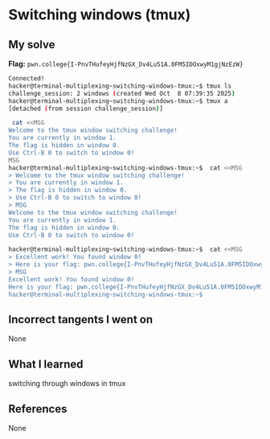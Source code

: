 
# Switching windows (tmux)

## My solve
**Flag:** `pwn.college{I-PnvTHufeyHjfNzGX_Dv4Lu51A.0FM5IDOxwyM1gjNzEzW}`

```bash
Connected!
hacker@terminal-multiplexing~switching-windows-tmux:~$ tmux ls
challenge_session: 2 windows (created Wed Oct  8 07:39:35 2025)
hacker@terminal-multiplexing~switching-windows-tmux:~$ tmux a
[detached (from session challenge_session)]
```

```bash
 cat <<MSG
Welcome to the tmux window switching challenge!
You are currently in window 1.
The flag is hidden in window 0.
Use Ctrl-B 0 to switch to window 0!
MSG
hacker@terminal-multiplexing~switching-windows-tmux:~$  cat <<MSG
> Welcome to the tmux window switching challenge!
> You are currently in window 1.
> The flag is hidden in window 0.
> Use Ctrl-B 0 to switch to window 0!
> MSG
Welcome to the tmux window switching challenge!
You are currently in window 1.
The flag is hidden in window 0.
Use Ctrl-B 0 to switch to window 0!
```

```bash
hacker@terminal-multiplexing~switching-windows-tmux:~$  cat <<MSG
> Excellent work! You found window 0!
> Here is your flag: pwn.college{I-PnvTHufeyHjfNzGX_Dv4Lu51A.0FM5IDOxwyM1gjNzEzW}
> MSG
Excellent work! You found window 0!
Here is your flag: pwn.college{I-PnvTHufeyHjfNzGX_Dv4Lu51A.0FM5IDOxwyM1gjNzEzW}
hacker@terminal-multiplexing~switching-windows-tmux:~$
```

## Incorrect tangents I went on
None

## What I learned
switching through windows in tmux

## References 
None
